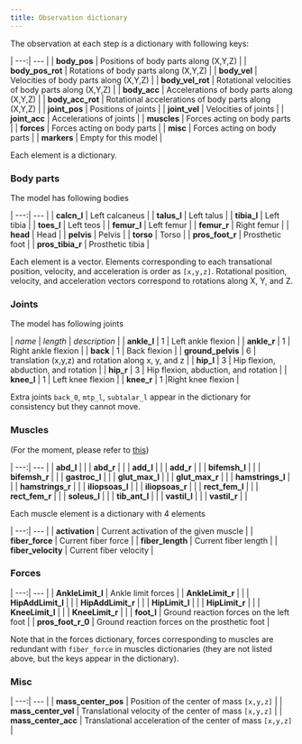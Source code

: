 ```yaml
---
title: Observation dictionary
---
```


The observation at each step is a dictionary with following keys:

| ---:| --- |
| **body_pos** | Positions of body parts along (X,Y,Z) |
| **body_pos_rot** | Rotations of body parts along (X,Y,Z) |
| **body_vel** | Velocities of body parts along (X,Y,Z) |
| **body_vel_rot** | Rotational velocities of body parts along (X,Y,Z) |
| **body_acc** | Accelerations of body parts along (X,Y,Z) |
| **body_acc_rot** | Rotational accelerations of body parts along (X,Y,Z) |
| **joint_pos** | Positions of joints |
| **joint_vel** | Velocities of joints |
| **joint_acc** | Accelerations of joints |
| **muscles** | Forces acting on body parts |
| **forces** | Forces acting on body parts |
| **misc** | Forces acting on body parts |
| **markers** | Empty for this model |

Each element is a dictionary.

### Body parts

The model has following bodies

| ---:| --- |
| **calcn_l** | Left calcaneus |
| **talus_l** | Left talus |
| **tibia_l** | Left tibia |
| **toes_l** | Left teos |
| **femur_l** | Left femur |
| **femur_r** | Right femur |
| **head** | Head |
| **pelvis** | Pelvis |
| **torso** | Torso |
| **pros_foot_r** | Prosthetic foot |
| **pros_tibia_r** | Prosthetic tibia |

Each element is a vector. Elements corresponding to each transational position, velocity, and acceleration is order as `[x,y,z]`. Rotational position, velocity, and acceleration vectors correspond to rotations along X, Y, and Z.

### Joints

The model has following joints

| *name* | *length* | *description* |
| **ankle_l** | 1 | Left ankle flexion |
| **ankle_r** | 1 | Right ankle flexion |
| **back** | 1 | Back flexion |
| **ground_pelvis** | 6 | translation (x,y,z) and rotation along x, y, and z |
| **hip_l** | 3 | Hip flexion, abduction, and rotation |
| **hip_r** | 3 | Hip flexion, abduction, and rotation |
| **knee_l** | 1 | Left knee flexion |
| **knee_r** | 1 |Right knee flexion |

Extra joints `back_0`, `mtp_l`, `subtalar_l` appear in the dictionary for consistency but they cannot move.

### Muscles

(For the moment, please refer to [this](https://cdn-images-1.medium.com/max/800/1*o5o1M7__pT9lOL5ez2ehMw.png))

| ---:| --- |
| **abd_l** |  |
| **abd_r** |  |
| **add_l** |  |
| **add_r** |  |
| **bifemsh_l** |  |
| **bifemsh_r** |  |
| **gastroc_l** |  |
| **glut_max_l** |  |
| **glut_max_r** |  |
| **hamstrings_l** |  |
| **hamstrings_r** |  |
| **iliopsoas_l** |  |
| **iliopsoas_r** |  |
| **rect_fem_l** |  |
| **rect_fem_r** |  |
| **soleus_l** |  |
| **tib_ant_l** |  |
| **vastil_l** |  |
| **vastil_r** |  |

Each muscle element is a dictionary with 4 elements

| ---:| --- |
| **activation** | Current activation of the given muscle |
| **fiber_force** | Current fiber force |
| **fiber_length** | Current fiber length |
| **fiber_velocity** | Current fiber velocity |


### Forces

| ---:| --- |
| **AnkleLimit_l** | Ankle limit forces |
| **AnkleLimit_r** |  |
| **HipAddLimit_l** |  |
| **HipAddLimit_r** |  |
| **HipLimit_l** |  |
| **HipLimit_r** |  |
| **KneeLimit_l** |  |
| **KneeLimit_r** |  |
| **foot_l** | Ground reaction forces on the left foot |
| **pros_foot_r_0** | Ground reaction forces on the prosthetic foot |

Note that in the forces dictionary, forces corresponding to muscles are redundant with `fiber_force` in muscles dictionaries (they are not listed above, but the keys appear in the dictionary).

### Misc

| ---:| --- |
| **mass_center_pos** | Position of the center of mass `[x,y,z]` |
| **mass_center_vel** | Translational velocity of the center of mass `[x,y,z]` |
| **mass_center_acc** | Translational acceleration of the center of mass `[x,y,z]` |
